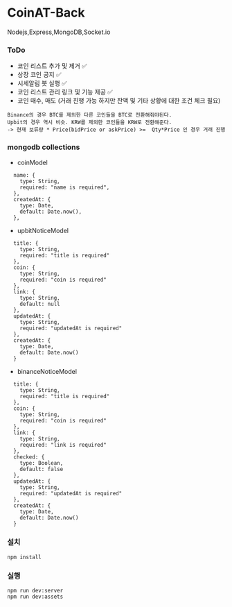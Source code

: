 # CoinAT-Back

Nodejs,Express,MongoDB,Socket.io

### ToDo

- 코인 리스트 추가 및 제거 ✅
- 상장 코인 공지 ✅
- 시세알림 봇 실행 ✅
- 코인 리스트 관리 링크 및 기능 제공 ✅
- 코인 매수, 매도 (거래 진행 가능 하지만 잔액 및 기타 상황에 대한 조건 체크 필요)

```
Binance의 경우 BTC를 제외한 다른 코인들을 BTC로 전환해줘야된다.
Upbit의 경우 역시 비슷. KRW를 제외한 코인들을 KRW로 전환해준다.
-> 현재 보류량 * Price(bidPrice or askPrice) >=  Qty*Price 인 경우 거래 진행
```

### mongodb collections

- coinModel

```
  name: {
    type: String,
    required: "name is required",
  },
  createdAt: {
    type: Date,
    default: Date.now(),
  },
```

- upbitNoticeModel

```
  title: {
    type: String,
    required: "title is required"
  },
  coin: {
    type: String,
    required: "coin is required"
  },
  link: {
    type: String,
    default: null
  },
  updatedAt: {
    type: String,
    required: "updatedAt is required"
  },
  createdAt: {
    type: Date,
    default: Date.now()
  }
```

- binanceNoticeModel

```
  title: {
    type: String,
    required: "title is required"
  },
  coin: {
    type: String,
    required: "coin is required"
  },
  link: {
    type: String,
    required: "link is required"
  },
  checked: {
    type: Boolean,
    default: false
  },
  updatedAt: {
    type: String,
    required: "updatedAt is required"
  },
  createdAt: {
    type: Date,
    default: Date.now()
  }
```

### 설치

```
npm install
```

### 실행

```
npm run dev:server
npm run dev:assets
```
